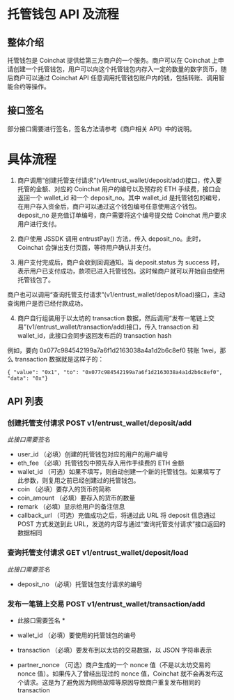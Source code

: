 # 托管钱包 API 及流程

## 整体介绍
托管钱包是 Coinchat 提供给第三方商户的一个服务。商户可以在 Coinchat 上申请创建一个托管钱包，用户可以向这个托管钱包内存入一定的数量的数字货币，随后商户可以通过 Coinchat API 任意调用托管钱包账户内的钱，包括转账、调用智能合约等操作。


## 接口签名
部分接口需要进行签名，签名方法请参考《商户相关 API》中的说明。

# 具体流程

1. 商户调用“创建托管支付请求”(v1/entrust_wallet/deposit/add)接口，传入要托管的金额、对应的 Coinchat 用户的编号以及预存的 ETH 手续费，接口会返回一个 wallet_id 和一个 deposit_no。其中 wallet_id 是托管钱包的编号，在用户存入资金后，商户可以通过这个钱包编号任意使用这个钱包。deposit_no 是充值订单编号，商户需要将这个编号提交给 Coinchat 用户要求用户进行支付。

2. 商户使用 JSSDK 调用 entrustPay() 方法，传入 deposit_no。此时，Coinchat 会弹出支付页面，等待用户确认并支付。

3. 用户支付完成后，商户会收到回调通知。当 deposit.status 为 success 时，表示用户已支付成功，款项已进入托管钱包。这时候商户就可以开始自由使用托管钱包了。

商户也可以调用“查询托管支付请求”(v1/entrust_wallet/deposit/load)接口，主动查询用户是否已经付款成功。

4. 商户自行组装用于以太坊的 transaction 数据，然后调用“发布一笔链上交易”(v1/entrust_wallet/transaction/add)接口，传入 transaction 和 wallet_id，此接口会同步返回发布后的 transaction hash

例如，要向 0x077c984542199a7a6f1d2163038a4a1d2b6c8ef0 转账 1wei，那么 transaction 数据就是这样子的：
```
{ "value": "0x1", "to": "0x077c984542199a7a6f1d2163038a4a1d2b6c8ef0", "data": "0x"}
```


## API 列表
### 创建托管支付请求 POST v1/entrust_wallet/deposit/add

*此接口需要签名*

* user_id       （必填）创建的托管钱包对应的用户的用户编号
* eth_fee       （必填）托管钱包中预先存入用作手续费的 ETH 金额
* wallet_id     （可选）如果不填写，则自动创建一个新的托管钱包。如果填写了此参数，则复用之前已经创建过的托管钱包。
* coin          （必填）要存入的货币的简称
* coin_amount   （必填）要存入的货币的数量
* remark        （必填）显示给用户的备注信息
* callback_url  （可选）充值成功之后，将通过此 URL 将 deposit 信息通过 POST 方式发送到此 URL，发送的内容与通过“查询托管支付请求”接口返回的数据相同

### 查询托管支付请求 GET v1/entrust_wallet/deposit/load

*此接口需要签名*

* deposit_no    （必填）托管钱包支付请求的编号


### 发布一笔链上交易 POST v1/entrust_wallet/transaction/add

* 此接口需要签名 *

* wallet_id     （必填）要使用的托管钱包的编号
* transaction   （必填）要发布到以太坊的交易数据，以 JSON 字符串表示
* partner_nonce （可选）商户生成的一个 nonce 值（不是以太坊交易的 nonce 值）。如果传入了曾经出现过的 nonce 值，Coinchat 就不会再发布这个请求。这是为了避免因为网络故障等原因导致商户重复发布相同的 transaction



